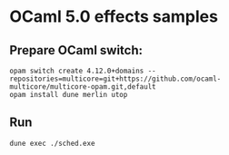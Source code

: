 # OCaml 5.0 effects samples

## Prepare OCaml switch:

```
opam switch create 4.12.0+domains --repositories=multicore=git+https://github.com/ocaml-multicore/multicore-opam.git,default
opam install dune merlin utop
```
## Run

`dune exec ./sched.exe`
